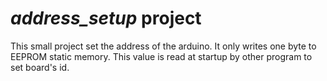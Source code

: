 *address_setup* project
=======================

This small project set the address of the arduino.
It only writes one byte to EEPROM static memory.
This value is read at startup by other program to set board's id.

